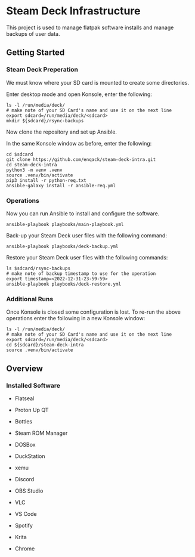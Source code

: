 # Steam Deck Infrastructure

This project is used to manage flatpak software installs and manage backups of user data.

## Getting Started

### Steam Deck Preperation

We must know where your SD card is mounted to create some directories.

Enter desktop mode and open Konsole, enter the following:

```
ls -l /run/media/deck/
# make note of your SD Card's name and use it on the next line
export sdcard=/run/media/deck/<sdcard>
mkdir ${sdcard}/rsync-backups
```

Now clone the repository and set up Ansible.

In the same Konsole window as before, enter the following:

```
cd $sdcard
git clone https://github.com/enqack/steam-deck-intra.git
cd steam-deck-intra
python3 -m venv .venv
source .venv/bin/activate
pip3 install -r python-req.txt
ansible-galaxy install -r ansible-req.yml
```

### Operations

Now you can run Ansible to install and configure the software. 

```
ansible-playbook playbooks/main-playbook.yml
```

Back-up your Steam Deck user files with the following command:

```
ansible-playbook playbooks/deck-backup.yml
```

Restore your Steam Deck user files with the following commands:

```
ls $sdcard/rsync-backups
# make note of backup timestamp to use for the operation
export timestamp=<2022-12-31-23-59-59>
ansible-playbook playbooks/deck-restore.yml
```

### Additional Runs

Once Konsole is closed some configuration is lost. To re-run the above operations enter the following in a new Konsole window:

```
ls -l /run/media/deck/
# make note of your SD Card's name and use it on the next line
export sdcard=/run/media/deck/<sdcard>
cd ${sdcard}/steam-deck-intra
source .venv/bin/activate
```

## Overview

### Installed Software

* Flatseal
* Proton Up QT
* Bottles

* Steam ROM Manager
* DOSBox
* DuckStation
* xemu

* Discord
* OBS Studio
* VLC
* VS Code
* Spotify
* Krita
* Chrome
